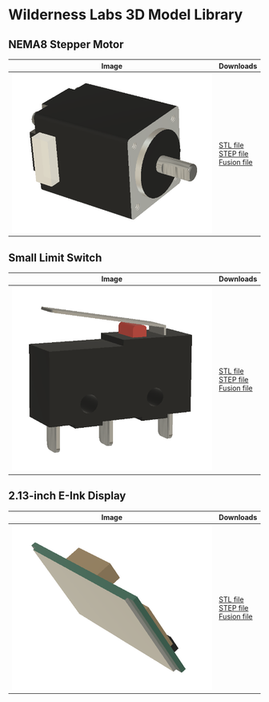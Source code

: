 # Wilderness Labs 3D Model Library

## NEMA8 Stepper Motor

| Image | Downloads |
| --- | --- |
| ![opt](Other/Stepper_Motors/NEMA8%20Stepper%20Motor.png) | [STL file](Other/Stepper_Motors/NEMA8%20Stepper%20Motor%20v3.stl)<br/>[STEP file](Other/Stepper_Motors/NEMA8%20Stepper%20Motor%20v2.step)<br/>[Fusion file](Other/Stepper_Motors/NEMA8%20Stepper%20Motor%20v2.f3d) |

## Small Limit Switch
| Image | Downloads |
| --- | --- |
| ![opt](Other/Switches/limit%20switch%20-%20small.png) | [STL file](Other/Switches/limit%20switch%20-%20small%20v4.stl)<br/>[STEP file](Other/Switches/limit%20switch%20-%20small%20v3.step)<br/>[Fusion file](Other/Switches/limit%20switch%20-%20small%20v3.f3d) |

## 2.13-inch E-Ink Display
| Image | Downloads |
| --- | --- |
| ![opt](Other/Displays/E-Ink%202.13.png) | [STL file](Other/Displays/E-Ink%202.13%20v5.stl)<br/>[STEP file](Other/Displays/E-Ink%202.13%20v3.step)<br/>[Fusion file](Other/Displays/E-Ink%202.13%20v3.f3d) |
